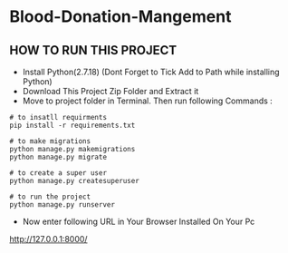 # Blood-Donation-Mangement

## HOW TO RUN THIS PROJECT
- Install Python(2.7.18) (Dont Forget to Tick Add to Path while installing Python)
- Download This Project Zip Folder and Extract it
- Move to project folder in Terminal. Then run following Commands :


```
# to insatll requirments 
pip install -r requirements.txt 
```


```
# to make migrations 
python manage.py makemigrations
python manage.py migrate

# to create a super user
python manage.py createsuperuser

# to run the project
python manage.py runserver
```
- Now enter following URL in Your Browser Installed On Your Pc

http://127.0.0.1:8000/
